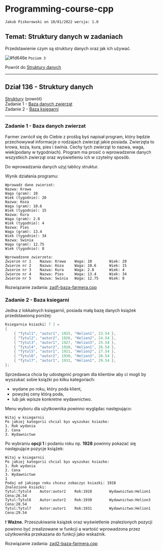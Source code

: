 # Programming-course-cpp

`Jakub Piskorowski on 10/01/2022 wersja: 1.0`

## Temat: Struktury danych w zadaniach

Przedstawienie czym są struktury danych oraz jak ich używać.

![#fd646e](https://via.placeholder.com/15/fd646e/000000?text=+) `Poziom 3`

Powrót do [Struktury danych](/1-programowanie-strukturalne/1-3-struktury-danych/README.md)

---

## Dział 136 - Struktury danych

[Struktury](/1-programowanie-strukturalne/1-3-struktury-danych/1-3-6-struktury/README.md) (powrót) \
Zadanie 1 - [Baza danych zwierząt](#zadanie-1---baza-danych-zwierzat) \
Zadanie 2 - [Baza księgarni](#zadanie-2---baza-ksiegarni)

---

### Zadanie 1 - Baza danych zwierzat

Farmer zwrócił się do Ciebie z prośbą byś napisał program, który będzie przechowywał informacje o rodzajach zwierząt jakie posiada. Zwierzęta to krowa, koza, kura, pies i świnia. Cechy tych zwierząt to nazwa, waga, wiek(podany w tygodniach). Program ma prosić o wprowadzenie danych wszystkich zwierząt oraz wyświetleniu ich w czytelny sposób.

Do wprowadzania danych użyj tablicy struktur.

Wynik działania programu:

```text
Wprowadz dane zwierzat:
Nazwa: Krowa
Waga (gram): 10
Wiek (tygodnie): 20
Nazwa: Koza
Waga (gram): 10.6
Wiek (tygodnie): 15
Nazwa: Kura
Waga (gram): 2.8 
Wiek (tygodnie): 4
Nazwa: Pies
Waga (gram): 13.4
Wiek (tygodnie): 34
Nazwa: Swinia
Waga (gram): 12.75
Wiek (tygodnie): 8

Wprowadzone zwierzeta:
Zwierze nr 1    Nazwa: Krowa    Waga: 10        Wiek: 20
Zwierze nr 2    Nazwa: Koza     Waga: 10.6      Wiek: 15
Zwierze nr 3    Nazwa: Kura     Waga: 2.8       Wiek: 4
Zwierze nr 4    Nazwa: Pies     Waga: 13.4      Wiek: 34
Zwierze nr 5    Nazwa: Swinia   Waga: 12.75     Wiek: 8
```

Rozwiązanie zadania: [zad1-baza-farmera.cpp](zad1-baza-farmera.cpp)

### Zadanie 2 - Baza ksiegarni

Jedna z lokkalnych księgarnii, posiada małą bazę danych książek przedstawioną poniżej:

```cpp
Ksiegarnia ksiazki[ 7 ] =
{
    { "Tytul1", "autor1", 1925, "Helion1", 23.54 },
    { "Tytul2", "autor2", 1926, "Helion2", 24.54 },
    { "Tytul3", "autor1", 1927, "Helion3", 25.54 },
    { "Tytul4", "autor2", 1928, "Helion1", 26.54 },
    { "Tytul5", "autor1", 1921, "Helion2", 27.54 },
    { "Tytul6", "autor2", 1930, "Helion3", 28.54 },
    { "Tytul7", "autor1", 1931, "Helion1", 29.54 },
};
```

Sprzedawca chcia by udostępnić program dla klientów aby ci mogli by wyszukać sobie książki po kilku kategoriach:

- wydane po roku, który poda klient,
- powyżej ceny którą poda,
- lub jak wpisze konkretne wydawnictwo.

Menu wyboru dla użytkownika powinno wyglądac następująco:

```text
Witaj w ksiegarnii
Po jakiej kategorii chcial bys wyszukac ksiazke:
1. Rok wydania
2. Cena
3. Wydawnictwo
```

Po wybraniu **opcji 1** i podaniu roku np. **1928** powinny pokazać się następujące pozycje książek:

```text
Witaj w ksiegarnii
Po jakiej kategorii chcial bys wyszukac ksiazke:
1. Rok wydania
2. Cena
3. Wydawnictwo
1
Podaj od jakiego roku chcesz zobaczyc ksiazki: 1928
Znalezione ksiazki:
Tytul:Tytul4    Autor:autor2    Rok:1928        Wydawnictwo:Helion1     Cena:26.54
Tytul:Tytul6    Autor:autor2    Rok:1930        Wydawnictwo:Helion3     Cena:28.54
Tytul:Tytul7    Autor:autor1    Rok:1931        Wydawnictwo:Helion1     Cena:29.54
```

:exclamation: **Ważne.** Przeszukiwanie książek oraz wyświetlenie znalezionych pozycji powinno być zrealizowane w funkcji a wartość wprowadzona przez użytkownika przekazana do funkcji jako wskaźnik.

Rozwiązanie zadania: [zad2-baza-farmera.cpp](zad2-baza-farmera.cpp)
